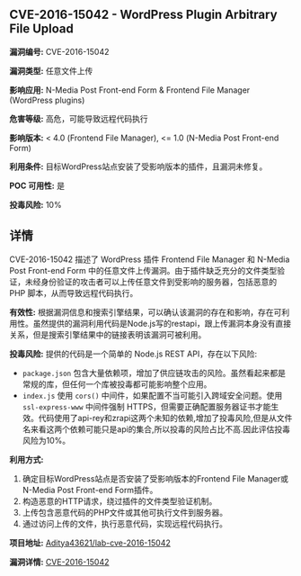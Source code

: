 ## CVE-2016-15042 - WordPress Plugin Arbitrary File Upload

**漏洞编号:** CVE-2016-15042

**漏洞类型:** 任意文件上传

**影响应用:** N-Media Post Front-end Form & Frontend File Manager (WordPress plugins)

**危害等级:** 高危，可能导致远程代码执行

**影响版本:** < 4.0 (Frontend File Manager), <= 1.0 (N-Media Post Front-end Form)

**利用条件:** 目标WordPress站点安装了受影响版本的插件，且漏洞未修复。

**POC 可用性:** 是

**投毒风险:** 10%

## 详情

CVE-2016-15042 描述了 WordPress 插件 Frontend File Manager 和 N-Media Post Front-end Form 中的任意文件上传漏洞。由于插件缺乏充分的文件类型验证，未经身份验证的攻击者可以上传任意文件到受影响的服务器，包括恶意的 PHP 脚本，从而导致远程代码执行。

**有效性:**
根据漏洞信息和搜索引擎结果，可以确认该漏洞的存在和影响，存在可利用性。虽然提供的漏洞利用代码是Node.js写的restapi，跟上传漏洞本身没有直接关系，但是搜索引擎结果中的链接表明该漏洞可被利用。

**投毒风险:**
提供的代码是一个简单的 Node.js REST API，存在以下风险:
*   `package.json` 包含大量依赖项，增加了供应链攻击的风险。虽然看起来都是常规的库，但任何一个库被投毒都可能影响整个应用。
*   `index.js` 使用 `cors()` 中间件，如果配置不当可能引入跨域安全问题。使用 `ssl-express-www` 中间件强制 HTTPS，但需要正确配置服务器证书才能生效。代码使用了api-rey和zrapi这两个未知的依赖,增加了投毒风险,但是从文件名来看这两个依赖可能只是api的集合,所以投毒的风险占比不高.因此评估投毒风险为10%。

**利用方式:**
1.  确定目标WordPress站点是否安装了受影响版本的Frontend File Manager或N-Media Post Front-end Form插件。
2.  构造恶意的HTTP请求，绕过插件的文件类型验证机制。
3.  上传包含恶意代码的PHP文件或其他可执行文件到服务器。
4.  通过访问上传的文件，执行恶意代码，实现远程代码执行。

**项目地址:** [Aditya43621/lab-cve-2016-15042](https://github.com/Aditya43621/lab-cve-2016-15042)

**漏洞详情:** [CVE-2016-15042](https://nvd.nist.gov/vuln/detail/CVE-2016-15042)
